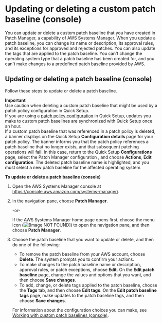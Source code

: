 # Updating or deleting a custom patch baseline \(console\)<a name="patch-baseline-update-or-delete"></a>

You can update or delete a custom patch baseline that you have created in Patch Manager, a capability of AWS Systems Manager\. When you update a patch baseline, you can change its name or description, its approval rules, and its exceptions for approved and rejected patches\. You can also update the tags that are applied to the patch baseline\. You can't change the operating system type that a patch baseline has been created for, and you can't make changes to a predefined patch baseline provided by AWS\.

## Updating or deleting a patch baseline \(console\)<a name="sysman-maintenance-update-mw"></a>

Follow these steps to update or delete a patch baseline\.

**Important**  
 Use caution when deleting a custom patch baseline that might be used by a patch policy configuration in Quick Setup\.  
If you are using a [patch policy configuration](patch-policies-about.md) in Quick Setup, updates you make to custom patch baselines are synchronized with Quick Setup once an hour\.   
If a custom patch baseline that was referenced in a patch policy is deleted, a banner displays on the Quick Setup **Configuration details** page for your patch policy\. The banner informs you that the patch policy references a patch baseline that no longer exists, and that subsequent patching operations will fail\. In this case, return to the Quick Setup **Configurations** page, select the Patch Manager configuration , and choose **Actions**, **Edit configuration**\. The deleted patch baseline name is highlighted, and you must select a new patch baseline for the affected operating system\.

**To update or delete a patch baseline \(console\)**

1. Open the AWS Systems Manager console at [https://console\.aws\.amazon\.com/systems\-manager/](https://console.aws.amazon.com/systems-manager/)\.

1. In the navigation pane, choose **Patch Manager**\.

   \-or\-

   If the AWS Systems Manager home page opens first, choose the menu icon \(![\[Image NOT FOUND\]](http://docs.aws.amazon.com/systems-manager/latest/userguide/images/menu-icon-small.png)\) to open the navigation pane, and then choose **Patch Manager**\.

1. Choose the patch baseline that you want to update or delete, and then do one of the following:
   + To remove the patch baseline from your AWS account, choose **Delete**\. The system prompts you to confirm your actions\. 
   + To make changes to the patch baseline name or description, approval rules, or patch exceptions, choose **Edit**\. On the **Edit patch baseline** page, change the values and options that you want, and then choose **Save changes**\. 
   + To add, change, or delete tags applied to the patch baseline, choose the **Tags** tab, and then choose **Edit tags**\. On the **Edit patch baseline tags** page, make updates to the patch baseline tags, and then choose **Save changes**\. 

   For information about the configuration choices you can make, see [Working with custom patch baselines \(console\)](sysman-patch-baseline-console.md)\.